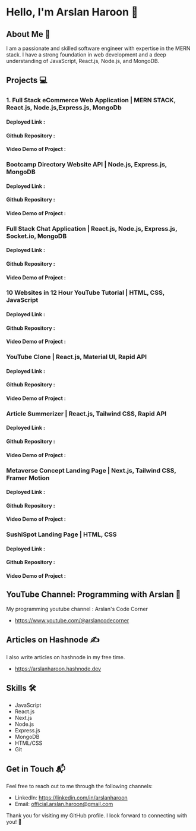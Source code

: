 # Hello, I'm Arslan Haroon 👋

## About Me 🚀

I am a passionate and skilled software engineer with expertise in the MERN stack. I have a strong foundation in web development and a deep understanding of JavaScript, React.js, Node.js, and MongoDB.

## Projects 💻

### 1. Full Stack eCommerce Web Application | MERN STACK, React.js, Node.js,Express.js, MongoDb

#### Deployed Link : 
#### Github Repository :
#### Video Demo of Project : 

### Bootcamp Directory Website API | Node.js, Express.js, MongoDB

#### Deployed Link : 
#### Github Repository :
#### Video Demo of Project : 

### Full Stack Chat Application | React.js, Node.js, Express.js, Socket.io, MongoDB

#### Deployed Link : 
#### Github Repository :
#### Video Demo of Project : 

### 10 Websites in 12 Hour YouTube Tutorial | HTML, CSS, JavaScript

#### Deployed Link : 
#### Github Repository :
#### Video Demo of Project : 

### YouTube Clone | React.js, Material UI, Rapid API

#### Deployed Link : 
#### Github Repository :
#### Video Demo of Project : 

### Article Summerizer | React.js, Tailwind CSS, Rapid API

#### Deployed Link : 
#### Github Repository :
#### Video Demo of Project : 

### Metaverse Concept Landing Page | Next.js, Tailwind CSS, Framer Motion

#### Deployed Link : 
#### Github Repository :
#### Video Demo of Project : 

### SushiSpot Landing Page | HTML, CSS

#### Deployed Link : 
#### Github Repository :
#### Video Demo of Project : 

  
## YouTube Channel: Programming with Arslan 🎥

My programming youtube channel : Arslan's Code Corner
- https://www.youtube.com/@arslancodecorner

## Articles on Hashnode ✍️

I also write articles on hashnode in my free time.

- https://arslanharoon.hashnode.dev

## Skills 🛠️

- JavaScript
- React.js
- Next.js
- Node.js
- Express.js
- MongoDB
- HTML/CSS
- Git

## Get in Touch 📬

Feel free to reach out to me through the following channels:

- LinkedIn: https://linkedin.com/in/arslanharoon
- Email: official.arslan.haroon@gmail.com

Thank you for visiting my GitHub profile. I look forward to connecting with you! 🤝
